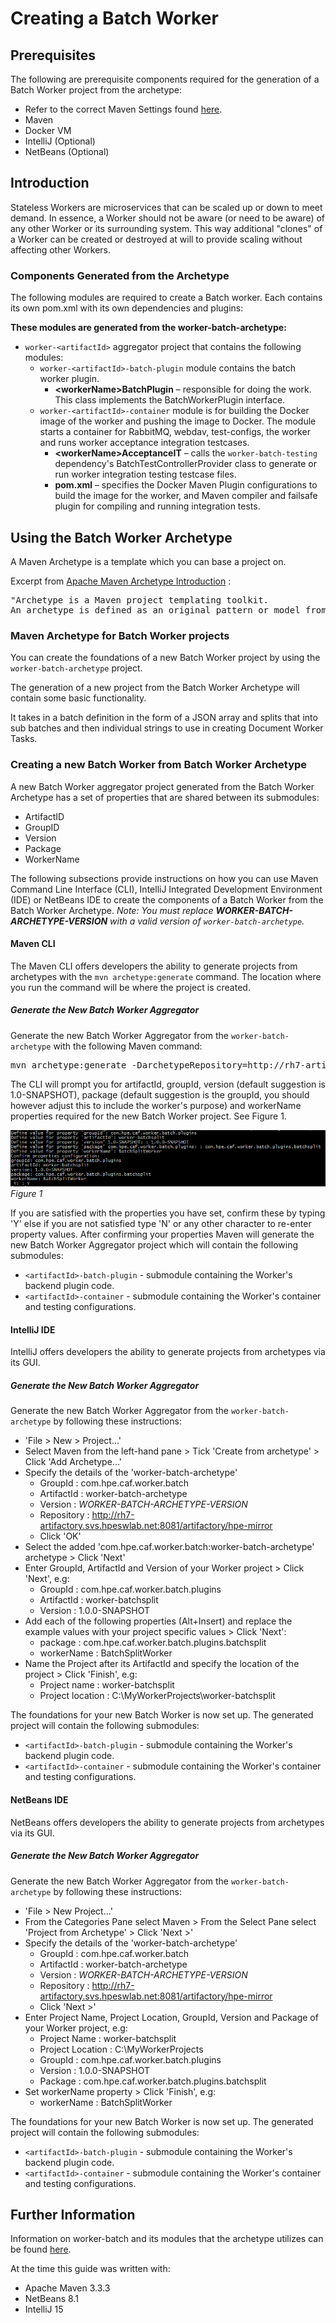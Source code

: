 # Creating a Batch Worker

## Prerequisites

The following are prerequisite components required for the generation of a Batch Worker project from the archetype:

- Refer to the correct Maven Settings found
[here](https://github.hpe.com/caf/caf-development/tree/master/environment/maven-settings).
- Maven
- Docker VM
- IntelliJ (Optional)
- NetBeans (Optional)

## Introduction

Stateless Workers are microservices that can be scaled up or down to meet demand. In essence, a Worker should not be
aware (or need to be aware) of any other Worker or its surrounding system. This way additional "clones" of a Worker can
be created or destroyed at will to provide scaling without affecting other Workers.

### Components Generated from the Archetype

The following modules are required to create a Batch worker. Each contains its own pom.xml with its own dependencies
and plugins:

**These modules are generated from the worker-batch-archetype:**

- `worker-<artifactId>` aggregator project that contains the following modules:
    - `worker-<artifactId>-batch-plugin` module contains the batch worker plugin.
	    - **<workerName\>BatchPlugin** – responsible for doing the work. This class implements the BatchWorkerPlugin
	interface.
    - `worker-<artifactId>-container` module is for building the Docker image of the worker and pushing the image to Docker.
The module starts a container for RabbitMQ, webdav, test-configs, the worker and runs worker acceptance integration
testcases.
	    - **<workerName\>AcceptanceIT** – calls the `worker-batch-testing` dependency's BatchTestControllerProvider class
	to generate or run worker integration testing testcase files.
	    - **pom.xml** – specifies the Docker Maven Plugin configurations to build the image for the worker, and Maven
	compiler and failsafe plugin for compiling and running integration tests.

## Using the Batch Worker Archetype

A Maven Archetype is a template which you can base a project on.

Excerpt from [Apache Maven Archetype Introduction](https://maven.apache.org/guides/introduction/introduction-to-archetypes.html) :

<pre>"Archetype is a Maven project templating toolkit.
An archetype is defined as an original pattern or model from which all other things of the same kind are made."</pre>

### Maven Archetype for Batch Worker projects

You can create the foundations of a new Batch Worker project by using the `worker-batch-archetype` project.

The generation of a new project from the Batch Worker Archetype will contain some basic functionality.

It takes in a batch definition in the form of a JSON array and splits that into sub batches and then individual strings to use in creating Document Worker Tasks.

### Creating a new Batch Worker from Batch Worker Archetype

A new Batch Worker aggregator project generated from the Batch Worker Archetype has a set of properties that are
shared between its submodules:

- ArtifactID
- GroupID
- Version
- Package
- WorkerName

The following subsections provide instructions on how you can use Maven Command Line Interface (CLI),
IntelliJ Integrated Development Environment (IDE) or NetBeans IDE to create the components of a Batch Worker from the
Batch Worker Archetype. *Note: You must replace __WORKER-BATCH-ARCHETYPE-VERSION__ with a valid version of `worker-batch-archetype`.*

#### Maven CLI

The Maven CLI offers developers the ability to generate projects from archetypes with the `mvn archetype:generate`
command. The location where you run the command will be where the project is created.

##### Generate the New Batch Worker Aggregator

Generate the new Batch Worker Aggregator from the `worker-batch-archetype` with the following Maven command:
<pre>mvn archetype:generate -DarchetypeRepository=http://rh7-artifactory.svs.hpeswlab.net:8081/artifactory/hpe-mirror -DarchetypeVersion=WORKER-BATCH-ARCHETYPE-VERSION -DarchetypeArtifactId=worker-batch-archetype -DarchetypeGroupId=com.hpe.caf.worker.batch</pre>

The CLI will prompt you for artifactId, groupId, version (default suggestion is 1.0-SNAPSHOT), package (default suggestion is the
groupId, you should however adjust this to include the worker's purpose) and workerName properties required for the new Batch Worker
project. See Figure 1.

![Generate Batch Worker Shared Module from CLI](images/CLIGenerateExample.png)
*Figure 1*

If you are satisfied with the properties you have set, confirm these by typing 'Y' else if you are not satisfied type 'N' or any other
character to re-enter property values. After confirming your properties Maven will generate the new Batch Worker Aggregator project
which will contain the following submodules:

- `<artifactId>-batch-plugin` - submodule containing the Worker's backend plugin code.
- `<artifactId>-container` - submodule containing the Worker's container and testing configurations.

#### IntelliJ IDE

IntelliJ offers developers the ability to generate projects from archetypes via its GUI.

##### Generate the New Batch Worker Aggregator

Generate the new Batch Worker Aggregator from the `worker-batch-archetype` by following these instructions:

- 'File > New > Project...'
- Select Maven from the left-hand pane > Tick 'Create from archetype' > Click 'Add Archetype...'
- Specify the details of the 'worker-batch-archetype'
	- GroupId : com.hpe.caf.worker.batch
	- ArtifactId : worker-batch-archetype
	- Version : *WORKER-BATCH-ARCHETYPE-VERSION*
	- Repository : http://rh7-artifactory.svs.hpeswlab.net:8081/artifactory/hpe-mirror
	- Click 'OK'
- Select the added 'com.hpe.caf.worker.batch:worker-batch-archetype' archetype > Click 'Next'
- Enter GroupId, ArtifactId and Version of your Worker project > Click 'Next', e.g:
	- GroupId : com.hpe.caf.worker.batch.plugins
	- ArtifactId : worker-batchsplit
	- Version : 1.0.0-SNAPSHOT
- Add each of the following properties (Alt+Insert) and replace the example values with your project specific values > Click 'Next':
	- package : com.hpe.caf.worker.batch.plugins.batchsplit
	- workerName : BatchSplitWorker
- Name the Project after its ArtifactId and specify the location of the project > Click 'Finish', e.g:
	- Project name : worker-batchsplit
	- Project location : C:\MyWorkerProjects\worker-batchsplit

The foundations for your new Batch Worker is now set up. The generated project will contain the following submodules:

- `<artifactId>-batch-plugin` - submodule containing the Worker's backend plugin code.
- `<artifactId>-container` - submodule containing the Worker's container and testing configurations.

#### NetBeans IDE

NetBeans offers developers the ability to generate projects from archetypes via its GUI.

##### Generate the New Batch Worker Aggregator

Generate the new Batch Worker Aggregator from the `worker-batch-archetype` by following these instructions:

- 'File > New Project...'
- From the Categories Pane select Maven > From the Select Pane select 'Project from Archetype' > Click 'Next >'
- Specify the details of the 'worker-batch-archetype'
	- GroupId : com.hpe.caf.worker.batch
	- ArtifactId : worker-batch-archetype
	- Version : *WORKER-BATCH-ARCHETYPE-VERSION*
	- Repository : http://rh7-artifactory.svs.hpeswlab.net:8081/artifactory/hpe-mirror
	- Click 'Next >'
- Enter Project Name, Project Location, GroupId, Version and Package of your Worker project, e.g:
	- Project Name : worker-batchsplit
	- Project Location : C:\MyWorkerProjects
	- GroupId : com.hpe.caf.worker.batch.plugins
	- Version : 1.0.0-SNAPSHOT
	- Package : com.hpe.caf.worker.batch.plugins.batchsplit
- Set workerName property > Click 'Finish', e.g:
	- workerName : BatchSplitWorker

The foundations for your new Batch Worker is now set up. The generated project will contain the following submodules:

- `<artifactId>-batch-plugin` - submodule containing the Worker's backend plugin code.
- `<artifactId>-container` - submodule containing the Worker's container and testing configurations.

## Further Information

Information on worker-batch and its modules that the archetype utilizes can be found [here](https://github.com/jobservice/worker-batch/blob/develop/README.md).

At the time this guide was written with:

- Apache Maven 3.3.3
- NetBeans 8.1
- IntelliJ 15